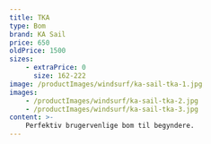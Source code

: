```yaml
---
title: TKA
type: Bom
brand: KA Sail
price: 650
oldPrice: 1500
sizes:
    - extraPrice: 0
      size: 162-222
image: /productImages/windsurf/ka-sail-tka-1.jpg
images:
    - /productImages/windsurf/ka-sail-tka-2.jpg
    - /productImages/windsurf/ka-sail-tka-3.jpg
content: >-
    Perfektiv brugervenlige bom til begyndere.
---
```

